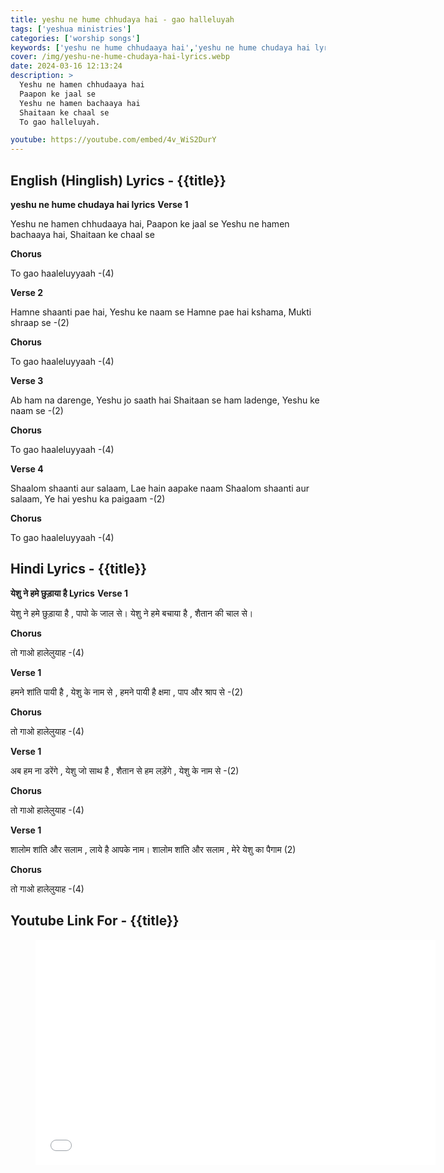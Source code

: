 ```yaml
---
title: yeshu ne hume chhudaya hai - gao halleluyah
tags: ['yeshua ministries']
categories: ['worship songs']
keywords: ['yeshu ne hume chhudaaya hai','yeshu ne hume chudaya hai lyrics','gao halleluyah Lyrics','yeshu ne hamen chhudaaya hai Lyrics','Christian worship music']
cover: /img/yeshu-ne-hume-chudaya-hai-lyrics.webp
date: 2024-03-16 12:13:24
description: >
  Yeshu ne hamen chhudaaya hai
  Paapon ke jaal se
  Yeshu ne hamen bachaaya hai
  Shaitaan ke chaal se
  To gao halleluyah.

youtube: https://youtube.com/embed/4v_WiS2DurY
---
```

## English (Hinglish) Lyrics - {{title}}
**yeshu ne hume chudaya hai lyrics**
**Verse 1**

Yeshu ne hamen chhudaaya hai, Paapon ke jaal se
Yeshu ne hamen bachaaya hai, Shaitaan ke chaal se 

**Chorus**

To gao haaleluyyaah -(4)

**Verse 2**

Hamne shaanti pae hai, Yeshu ke naam se
Hamne pae hai kshama, Mukti shraap se -(2)

**Chorus**

To gao haaleluyyaah -(4)

**Verse 3**

Ab ham na darenge, Yeshu jo saath hai
Shaitaan se ham ladenge, Yeshu ke naam se -(2)

**Chorus**

To gao haaleluyyaah -(4)

**Verse 4**

Shaalom shaanti aur salaam, Lae hain aapake naam
Shaalom shaanti aur salaam, Ye hai yeshu ka paigaam -(2)

**Chorus**

To gao haaleluyyaah -(4)

## Hindi Lyrics - {{title}}
**येशु ने हमे छुड़ाया है Lyrics**
**Verse 1**

येशु ने हमे छुड़ाया है , पापो के जाल से।
येशु ने हमे बचाया है , शैतान की चाल से।

**Chorus**

तो गाओ हालेलुयाह -(4)

**Verse 1**

हमने शांति पायी है , येशु के नाम से ,
हमने पायी है क्षमा , पाप और श्राप से -(2)

**Chorus**

तो गाओ हालेलुयाह -(4)

**Verse 1**

अब हम ना डरेंगे , येशु जो साथ है ,
शैतान से हम लड़ेंगे , येशु के नाम से -(2)

**Chorus**

तो गाओ हालेलुयाह -(4)

**Verse 1**

शालोम शांति और सलाम , लाये है आपके नाम।
शालोम शांति और सलाम , मेरे येशु का पैगाम (2)

**Chorus**

तो गाओ हालेलुयाह -(4)

## Youtube Link For - {{title}}
<figure class="image is-16by9">
<iframe class="has-ratio" width="640" height="360"
src="{{youtube}}"
frameborder="0" allow="accelerometer; autoplay; clipboard-write; encrypted-media; gyroscope;" allowfullscreen></iframe>
</figure>
